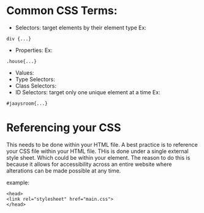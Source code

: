 # Common CSS Terms: 
* Selectors: target elements by their element type
Ex: 
```
div {...}
```

* Properties: 
Ex: 
``` 
.house{...}
```
* Values: 
* Type Selectors: 
* Class Selectors: 
* ID Selectors: target only one unique element at a time
Ex: 
``` 
#jaaysroom{...}
```

# Referencing your CSS 
This needs to be done within your HTML file. A best practice is to reference your CSS file within your HTML file. THis is done under a single external style sheet. Which could be within your <head> element.
The reason to do this is because it allows for accessibility across an entire website where alterations can be made possible at any time. 

example: 
``` 
<head>
<link rel="stylesheet" href="main.css">
</head>
```

